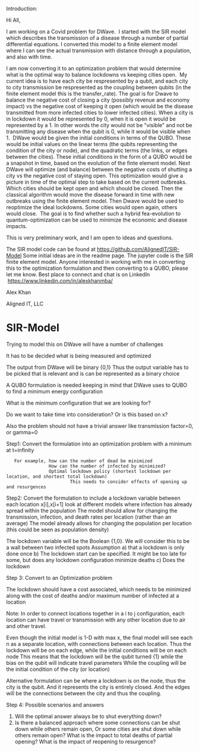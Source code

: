  Introduction:
 
 Hi All,

I am working on a Covid problem for DWave.  I started with the SIR model which describes the transmission of a disease through a number of partial differential equations. I converted this model to a finite element model where I can see the actual transmission with distance through a population, and also with time. 

I am now converting it to an optimization problem that would determine what is the optimal way to balance lockdowns vs keeping cities open.  My current idea is to have each city be respresented by a qubit, and each city to city transmission be respresented as the coupling between qubits (in the finite element model this is the transfer_rate). The goal is for Dwave to balance the negative cost of closing a city (possibly revenue and economy impact) vs the negative cost of keeping it open (which would be the disease transmitted from more infected cities to lower infected cities). When a city is in lockdown it would be represented by 0, when it is open it would be represented by a 1. In other words the city would not be "visible" and not be transmitting any disease when the qubit is 0, while it would be visible when 1.  DWave would be given the initial conditions in terms of the QUBO. These would be initial values on the linear terms (the qubits representing the condition of the city or node), and the quadratic terms (the links, or edges between the cities). These initial conditions in the form of a QUBO would be a snapshot in time, based on the evolution of the finte element model. Next DWave will optimize (and balance) between the negative costs of shutting a city vs the negative cost of staying open. This optimization would give a picture in time of the optimal step to take based on the current outbreaks. Which cities should be kept open and which should be closed. Then the classical algorithm would move the disease forward in time with new outbreaks using the finite element model. Then Dwave would be used to reoptimize the ideal lockdowns. Some cities would open again, others would close.  The goal is to find whether such a hybrid fea-evolution to quantum-optimization can be used to minimize the economic and disease impacts.

This is very preliminary work, and I am open to ideas and questions. 

The SIR model code can be found at https://github.com/AlignedIT/SIR-Model
Some initial ideas are in the readme page. The jupyter code is the SIR finite element model. Anyone interested in working with me in converting this to the optimization formulation and then converting to a QUBO, please let me know. Best place to connect and chat is on LinkedIn  https://www.linkedin.com/in/alexkhanmba/

Alex Khan

Aligned IT, LLC
 
 
 
 
 SIR-Model
 ==========
 Trying to model this on DWave will have a number of challenges

 It has to be decided what is being measured and optimized

 The output from DWave will be binary {0,1}
 Thus the output variable has to be picked that is relevant
 and is can be represented as a binary choice

 A QUBO formulation is needed keeping in mind that DWave
 uses to QUBO to find a minimum energy configuration

 What is the minimum configuration that we are looking for?

 Do we want to take time into consideration? Or is this based on x?

 Also the problem should not have a trivial answer like 
      transmission factor=0, or gamma=0 

Step1: Convert the formulation into an optimization problem with a minimum at t=infinity

       For example, how can the number of dead be minimized
                    How can the number of infected by minimized?
                    Optimal lockdown policy (shortest lockdown per location, and shortest total lockdown)
                            This needs to consider effects of opening up and resurgences

Step2: Convert the formulation to include a lockdown variable between each location x[i],x[i+1]
       look at different models where infection has already spread within the population
       The model should allow for changing the transmission, infection, and death rates per location (rather than an average)
       The model already allows for changing the population per location (this could be seen as population density)

 The lockdown variable will be the Boolean {1,0}. We will consider this to be a wall between two infected spots
      Assumption 
         a) that a lockdown is only done once
         b) The lockdown start can be specified.  It might be too late for some, 
           but does any lockdown configuration minimize deaths
         c) Does the lockdown 
 
 Step 3: Convert to an Optimization problem
 
 The lockdown should have a cost associated, which needs to be minimized 
 along with the cost of deaths and/or maximum number of infected at a location
 
 Note: In order to connect locations together in a i to j configuration, each location can have travel or transmission
 with any other location due to air and other travel.

 Even though the initial model is 1-D with max x, the final model will see each n as a separate location, with connections
         between each location. Thus the lockdown will be on each edge, while the initial conditions will be on each node
         This means that the lockdown will be the qubit turned {1} while the bias on the qubit will indicate travel parameters
         While the coupling will be the initial condition of the city (or location)

 Alternative formulation can be where a lockdown is on the node, thus the city is the qubit. And it represents the city 
         is entirely closed. And the edges will be the connections between the city and thus the coupling.

 Step 4: Possible scenarios and answers
 
 1. Will the optimal answer always be to shut everything down?
 2. Is there a balanced approach where some connections can be shut down while others remain open,
    Or some cities are shut down while others remain open?
    What is the impact to total deaths of partial opening?
    What is the impact of reopening to resurgence?
